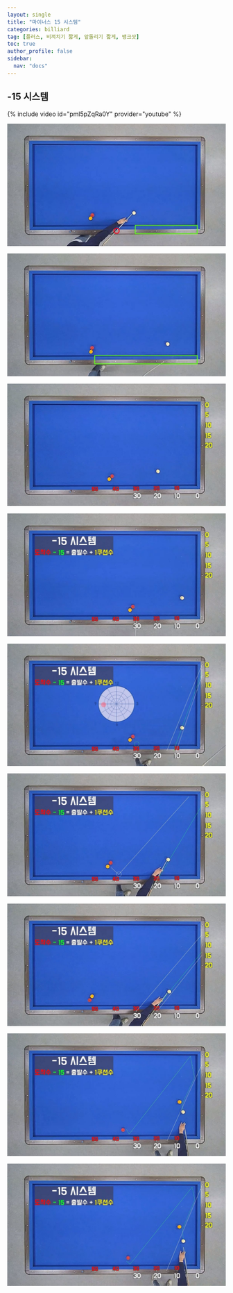 ```yaml
---
layout: single
title: "마이너스 15 시스템"
categories: billiard
tag: [플러스, 비껴치기 짧게, 앞돌리기 짧게, 뱅크샷] 
toc: true
author_profile: false
sidebar:
  nav: "docs"
---
```


## -15 시스템

{% include video id="pml5pZqRa0Y" provider="youtube" %}

[![마이너스 15 시스템](/images/-15%20%EC%8B%9C%EC%8A%A4%ED%85%9C_0.png)](/images/-15%20%EC%8B%9C%EC%8A%A4%ED%85%9C_0.png)

[![마이너스 15 시스템 1](/images/-15%20%EC%8B%9C%EC%8A%A4%ED%85%9C_1.png)](/images/-15%20%EC%8B%9C%EC%8A%A4%ED%85%9C_1.png)

[![마이너스 15 시스템 2](/images/-15%20%EC%8B%9C%EC%8A%A4%ED%85%9C_2.png)](/images/-15%20%EC%8B%9C%EC%8A%A4%ED%85%9C_2.png)

[![마이너스 15 시스템 3](/images/-15%20%EC%8B%9C%EC%8A%A4%ED%85%9C_3.png)](/images/-15%20%EC%8B%9C%EC%8A%A4%ED%85%9C_3.png)

[![마이너스 15 시스템 4](/images/-15%20%EC%8B%9C%EC%8A%A4%ED%85%9C_4.png)](/images/-15%20%EC%8B%9C%EC%8A%A4%ED%85%9C_4.png)

[![마이너스 15 시스템 5](/images/-15%20%EC%8B%9C%EC%8A%A4%ED%85%9C_5.png)](/images/-15%20%EC%8B%9C%EC%8A%A4%ED%85%9C_5.png)

[![마이너스 15 시스템 6](/images/-15%20%EC%8B%9C%EC%8A%A4%ED%85%9C_6.png)](/images/-15%20%EC%8B%9C%EC%8A%A4%ED%85%9C_6.png)

[![마이너스 15 시스템 7](/images/-15%20%EC%8B%9C%EC%8A%A4%ED%85%9C_7.png)](/images/-15%20%EC%8B%9C%EC%8A%A4%ED%85%9C_7.png)

[![마이너스 15 시스템 8](/images/-15%20%EC%8B%9C%EC%8A%A4%ED%85%9C_8.png)](/images/-15%20%EC%8B%9C%EC%8A%A4%ED%85%9C_8.png)

